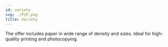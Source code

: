 ```yaml
---
id: variety
svg: ./P2P.png
title: Variety
---
```


The offer includes paper in wide range of density and sizes. Ideal for high-quality printing and photocopying.
